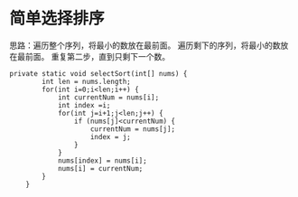 # 简单选择排序

思路：遍历整个序列，将最小的数放在最前面。
遍历剩下的序列，将最小的数放在最前面。
重复第二步，直到只剩下一个数。

```
private static void selectSort(int[] nums) {
		int len = nums.length;
		for(int i=0;i<len;i++) {
			int currentNum = nums[i];
			int index =i;
			for(int j=i+1;j<len;j++) {
				if (nums[j]<currentNum) {
					currentNum = nums[j];
					index = j;
				}
			}
			nums[index] = nums[i];
			nums[i] = currentNum;
		}
	}
```